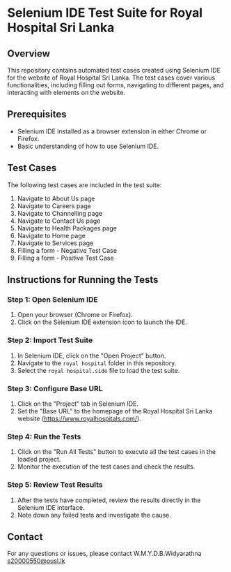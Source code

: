 # Selenium IDE Test Suite for Royal Hospital Sri Lanka

## Overview

This repository contains automated test cases created using Selenium IDE for the website of Royal Hospital Sri Lanka. The test cases cover various functionalities, including filling out forms, navigating to different pages, and interacting with elements on the website.

## Prerequisites

- Selenium IDE installed as a browser extension in either Chrome or Firefox.
- Basic understanding of how to use Selenium IDE.

## Test Cases

The following test cases are included in the test suite:

1. Navigate to About Us page
2. Navigate to Careers page
3. Navigate to Channelling page
4. Navigate to Contact Us page
5. Navigate to Health Packages page
6. Navigate to Home page
7. Navigate to Services page
8.  Filling a form - Negative Test Case
9. Filling a form - Positive Test Case

## Instructions for Running the Tests

### Step 1: Open Selenium IDE

1. Open your browser (Chrome or Firefox).
2. Click on the Selenium IDE extension icon to launch the IDE.

### Step 2: Import Test Suite

1. In Selenium IDE, click on the "Open Project" button.
2. Navigate to the `royal hospital` folder in this repository.
3. Select the `royal hospital.side` file to load the test suite.

### Step 3: Configure Base URL

1. Click on the "Project" tab in Selenium IDE.
2. Set the "Base URL" to the homepage of the Royal Hospital Sri Lanka website (https://www.royalhospitals.com/).

### Step 4: Run the Tests

1. Click on the "Run All Tests" button to execute all the test cases in the loaded project.
2. Monitor the execution of the test cases and check the results.

### Step 5: Review Test Results

1. After the tests have completed, review the results directly in the Selenium IDE interface.
2. Note down any failed tests and investigate the cause.

## Contact

For any questions or issues, please contact W.M.Y.D.B.Widyarathna s20000550@ousl.lk

